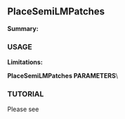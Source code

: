## PlaceSemiLMPatches
**Summary:** 

### USAGE


**Limitations:** 


**PlaceSemiLMPatches PARAMETERS**\



### TUTORIAL
Please see 






